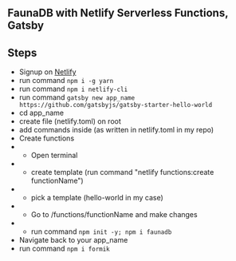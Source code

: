 ## FaunaDB with Netlify Serverless Functions, Gatsby

## Steps

- Signup on <a href='https://www.netlify.com/'>Netlify</a>
- run command `npm i -g yarn`
- run command `npm i netlify-cli`
- run command `gatsby new app_name https://github.com/gatsbyjs/gatsby-starter-hello-world`
- cd app_name
- create file (netlify.toml) on root
- add commands inside (as written in netlify.toml in my repo)
- Create functions
- - Open terminal
- - create template (run command "netlify functions:create functionName")
- - pick a template (hello-world in my case)
- - Go to /functions/functionName and make changes
- - run command `npm init -y; npm i faunadb`
- Navigate back to your app_name
- run command `npm i formik`
